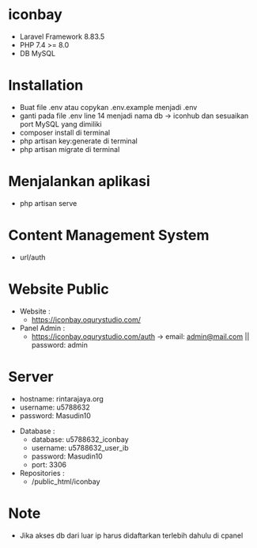 # iconbay
- Laravel Framework 8.83.5
- PHP 7.4 >= 8.0
- DB MySQL

# Installation
- Buat file .env atau copykan .env.example menjadi .env
- ganti pada file .env line 14 menjadi nama db -> iconhub dan sesuaikan port MySQL yang dimiliki
- composer install di terminal
- php artisan key:generate di terminal
- php artisan migrate di terminal

# Menjalankan aplikasi
- php artisan serve

# Content Management System
- url/auth

# Website Public
+ Website :
	- https://iconbay.oqurystudio.com/
+ Panel Admin :
	- https://iconbay.oqurystudio.com/auth -> email: admin@mail.com || password: admin
	
# Server
- hostname: rintarajaya.org
- username: u5788632
- password: Masudin10
+ Database :
	- database: u5788632_iconbay
	- username: u5788632_user_ib
	- password: Masudin10
	- port: 3306
+ Repositories :
	- /public_html/iconbay

# Note
- Jika akses db dari luar ip harus didaftarkan terlebih dahulu di cpanel